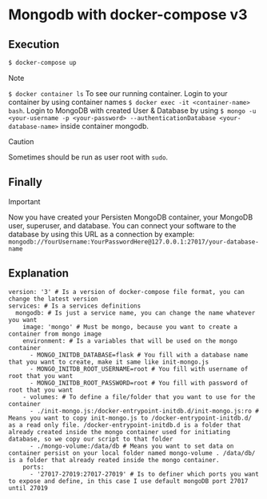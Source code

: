 # Mongodb with docker-compose v3

## Execution
```bash
$ docker-compose up
```
> [!NOTE]
> `$ docker container ls`
> To see our running container.
> Login to your container by using container names
> `$ docker exec -it <container-name> bash`.
> Login to MongoDB with created User & Database by using
> `$ mongo -u <your-username -p <your-password> --authenticationDatabase <your-database-name>` inside container mongodb.


> [!CAUTION]
> Sometimes should be run as user root with `sudo`.


## Finally
> [!IMPORTANT]
> Now you have created your Persisten MongoDB container, your MongoDB user, superuser, and database. You can connect your software to the database by using this URL as a connection by example:
> `mongodb://YourUsername:YourPasswordHere@127.0.0.1:27017/your-database-name`

## Explanation
~~~~
version: '3' # Is a version of docker-compose file format, you can change the latest version
services: # Is a services definitions
  mongodb: # Is just a service name, you can change the name whatever you want
    image: 'mongo' # Must be mongo, because you want to create a container from mongo image
    environment: # Is a variables that will be used on the mongo container
      - MONGO_INITDB_DATABASE=flask # You fill with a database name that you want to create, make it same like init-mongo.js
      - MONGO_INITDB_ROOT_USERNAME=root # You fill with username of root that you want
      - MONGO_INITDB_ROOT_PASSWORD=root # You fill with password of root that you want
    - volumes: # To define a file/folder that you want to use for the container
      - ./init-mongo.js:/docker-entrypoint-initdb.d/init-mongo.js:ro # Means you want to copy init-mongo.js to /docker-entrypoint-initdb.d/ as a read only file. /docker-entrypoint-initdb.d is a folder that already created inside the mongo container used for initiating database, so we copy our script to that folder
      - ./mongo-volume:/data/db # Means you want to set data on container persist on your local folder named mongo-volume . /data/db/ is a folder that already reated inside the mongo container.
    ports:
      - '27017-27019:27017-27019' # Is to definer which ports you want to expose and define, in this case I use default mongoDB port 27017 until 27019